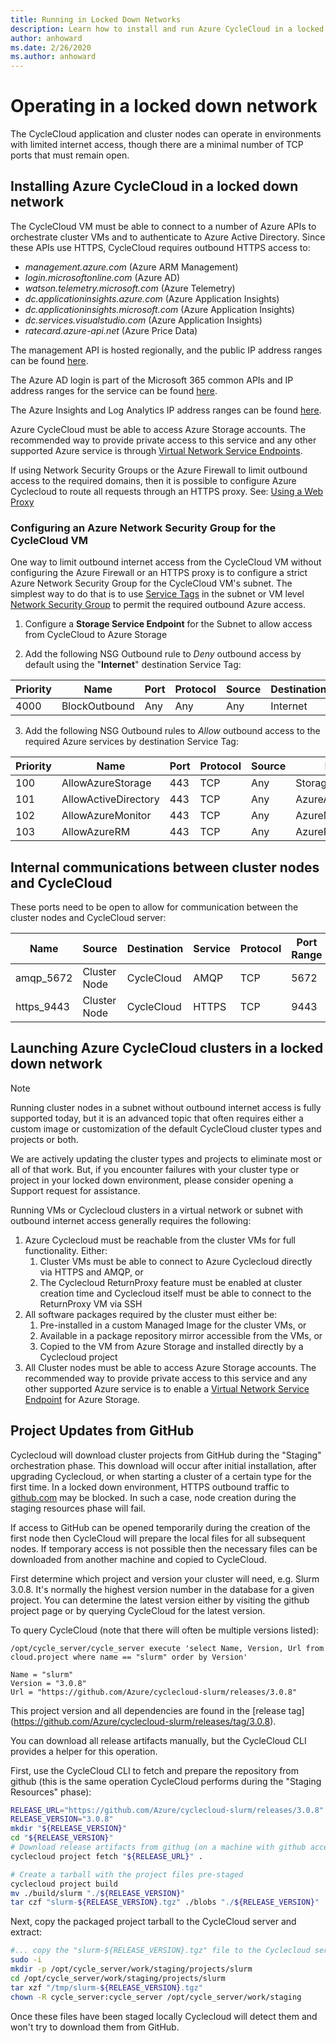 ```yaml
---
title: Running in Locked Down Networks
description: Learn how to install and run Azure CycleCloud in a locked down networks. Details on internal communication between cluster nodes and CycleCloud.
author: anhoward
ms.date: 2/26/2020
ms.author: anhoward
---
```


# Operating in a locked down network

The CycleCloud application and cluster nodes can operate in environments with limited internet access, though there are a minimal number of TCP ports that must remain open.

## Installing Azure CycleCloud in a locked down network

The CycleCloud VM must be able to connect to a number of Azure APIs to orchestrate cluster VMs and to authenticate to Azure Active Directory. Since these APIs use HTTPS, CycleCloud requires outbound HTTPS access to:

* _management.azure.com_ (Azure ARM Management)
* _login.microsoftonline.com_ (Azure AD)
* _watson.telemetry.microsoft.com_ (Azure Telemetry)
* _dc.applicationinsights.azure.com_ (Azure Application Insights)
* _dc.applicationinsights.microsoft.com_ (Azure Application Insights)
* _dc.services.visualstudio.com_ (Azure Application Insights)
* _ratecard.azure-api.net_ (Azure Price Data)
  
The management API is hosted regionally, and the public IP address ranges can be found [here](https://www.microsoft.com/en-us/download/details.aspx?id=41653).

The Azure AD login is part of the Microsoft 365 common APIs and IP address ranges for the service can be found [here](/office365/enterprise/urls-and-ip-address-ranges).

The Azure Insights and Log Analytics IP address ranges can be found [here](/azure/azure-monitor/app/ip-addresses).

Azure CycleCloud must be able to access Azure Storage accounts. The recommended way to provide private access to this service and any other supported Azure service is through [Virtual Network Service Endpoints](/azure/virtual-network/virtual-network-service-endpoints-overview).

If using Network Security Groups or the Azure Firewall to limit outbound access to the required domains, then it is possible to configure Azure Cyclecloud to route all requests through an HTTPS proxy. See: [Using a Web Proxy](./running-behind-proxy.md)

### Configuring an Azure Network Security Group for the CycleCloud VM

One way to limit outbound internet access from the CycleCloud VM without configuring the Azure Firewall or an HTTPS proxy is to configure a strict Azure Network Security Group for the CycleCloud VM's subnet.  The simplest way to do that is to use [Service Tags](/azure/virtual-network/service-tags-overview) in the subnet or VM level [Network Security Group](/azure/virtual-network/security-overview) to permit the required outbound Azure access.

1. Configure a **Storage Service Endpoint** for the Subnet to allow access from CycleCloud to Azure Storage

2. Add the following NSG Outbound rule to *Deny* outbound access by default using the  "**Internet**" destination Service Tag:

| Priority    | Name              | Port       | Protocol | Source   | Destination    | Action |
| ----------- | ----------------- | ---------- | -------- | -------- | -------------- | ------ |
| 4000        | BlockOutbound     | Any        | Any      | Any      | Internet       | Deny   |

3. Add the following NSG Outbound rules to *Allow* outbound access to the required Azure services by destination Service Tag:

| Priority    | Name                 | Port       | Protocol | Source   | Destination          | Action |
| ----------- | -------------------- | ---------- | -------- | -------- | -------------------- | ------ |
| 100         | AllowAzureStorage    | 443        | TCP      | Any      | Storage              | Allow  |
| 101         | AllowActiveDirectory | 443        | TCP      | Any      | AzureActiveDirectory | Allow  |
| 102         | AllowAzureMonitor    | 443        | TCP      | Any      | AzureMonitor         | Allow  |
| 103         | AllowAzureRM         | 443        | TCP      | Any      | AzureResourceManager | Allow  |

## Internal communications between cluster nodes and CycleCloud

These ports need to be open to allow for communication between the cluster nodes and CycleCloud server:

| Name        | Source            | Destination    | Service | Protocol | Port Range |
| ----------- | ----------------- | -------------- | ------- | -------- | ---------- |
| amqp_5672  | Cluster Node   | CycleCloud     | AMQP    | TCP      | 5672       |
| https_9443 | Cluster Node   | CycleCloud     | HTTPS   | TCP      | 9443       |

## Launching Azure CycleCloud clusters in a locked down network

> [!NOTE]
> Running cluster nodes in a subnet without outbound internet access is fully supported today, but it is an advanced topic that often requires either a custom image or customization of the default CycleCloud cluster types and projects or both.
>
> We are actively updating the cluster types and projects to eliminate most or all of that work.  But, if you encounter failures with your cluster type or project in your locked down environment, please consider opening a Support request for assistance.
>

Running VMs or Cyclecloud clusters in a virtual network or subnet with outbound internet access generally requires
the following:

1. Azure Cyclecloud must be reachable from the cluster VMs for full functionality.   Either:
   1. Cluster VMs must be able to connect to Azure Cyclecloud directly via HTTPS and AMQP, or
   2. The Cyclecloud ReturnProxy feature must be enabled at cluster creation time and Cyclecloud itself must be able to connect to the ReturnProxy VM via SSH
2. All software packages required by the cluster must either be:
   1. Pre-installed in a custom Managed Image for the cluster VMs, or
   2. Available in a package repository mirror accessible from the VMs, or
   3. Copied to the VM from Azure Storage and installed directly by a Cyclecloud project
3. All Cluster nodes must be able to access Azure Storage accounts. The recommended way
to provide private access to this service and any other supported Azure service is to enable a [Virtual Network Service Endpoint](/azure/virtual-network/virtual-network-service-endpoints-overview) for Azure Storage.


## Project Updates from GitHub

Cyclecloud will download cluster projects from GitHub during the "Staging" orchestration
phase. This download will occur after initial installation, after upgrading Cyclecloud, or
when starting a cluster of a certain type for the first time. In a locked down environment, HTTPS
outbound traffic to [github.com](https://www.github.com) may be blocked. In such a case, node
creation during the staging resources phase will fail.

If access to GitHub can be opened temporarily during the creation of the first node
then CycleCloud will prepare the local files for all subsequent nodes. If temporary 
access is not possible then the necessary files can be downloaded
from another machine and copied to CycleCloud. 

First determine which project and
version your cluster will need, e.g. Slurm 3.0.8. It's normally the highest version
number in the database for a given project.
You can determine the latest version either by visiting the github project page or by
querying CycleCloud for the latest version.

To query CycleCloud (note that there will often be multiple versions listed):

```shell
/opt/cycle_server/cycle_server execute 'select Name, Version, Url from cloud.project where name == "slurm" order by Version'

Name = "slurm"
Version = "3.0.8"
Url = "https://github.com/Azure/cyclecloud-slurm/releases/3.0.8"
```

This project version and all dependencies are found in the [release tag]
(https://github.com/Azure/cyclecloud-slurm/releases/tag/3.0.8).

You can download all release artifacts manually, but the CycleCloud CLI provides
a helper for this operation.

First, use the CycleCloud CLI to fetch and prepare the repository from github 
(this is the same operation CycleCloud performs during the "Staging Resources" phase):

```bash
RELEASE_URL="https://github.com/Azure/cyclecloud-slurm/releases/3.0.8"
RELEASE_VERSION="3.0.8"
mkdir "${RELEASE_VERSION}"
cd "${RELEASE_VERSION}"
# Download release artifacts from githug (on a machine with github access)
cyclecloud project fetch "${RELEASE_URL}" .

# Create a tarball with the project files pre-staged
cyclecloud project build
mv ./build/slurm "./${RELEASE_VERSION}"
tar czf "slurm-${RELEASE_VERSION}.tgz" ./blobs "./${RELEASE_VERSION}"
```

Next, copy the packaged project tarball to the CycleCloud server and extract:

```bash
#... copy the "slurm-${RELEASE_VERSION}.tgz" file to the Cyclecloud server in /tmp
sudo -i
mkdir -p /opt/cycle_server/work/staging/projects/slurm
cd /opt/cycle_server/work/staging/projects/slurm
tar xzf "/tmp/slurm-${RELEASE_VERSION}.tgz"
chown -R cycle_server:cycle_server /opt/cycle_server/work/staging
```

Once these files have been staged locally Cyclecloud will detect them and
won't try to download them from GitHub.


